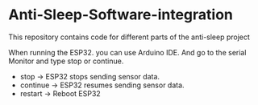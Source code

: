# Anti-Sleep-Software-integration

This repository contains code for different parts of the anti-sleep project

When running the ESP32. you can use Arduino IDE. And go to the serial Monitor and type stop or continue.

- stop → ESP32 stops sending sensor data.
- continue → ESP32 resumes sending sensor data.
- restart -> Reboot ESP32
